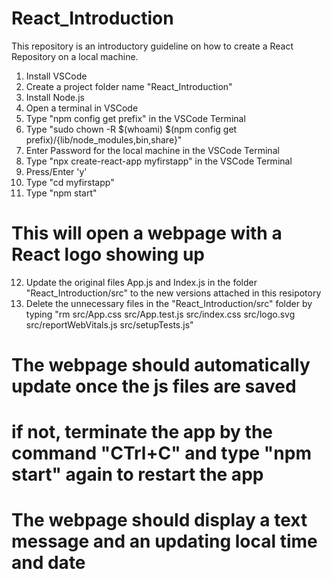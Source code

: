 # React_Introduction
This repository is an introductory guideline on how to create a React Repository on a local machine.

1. Install VSCode
2. Create a project folder name "React_Introduction"
3. Install Node.js
4. Open a terminal in VSCode
5. Type "npm config get prefix" in the VSCode Terminal
6. Type "sudo chown -R $(whoami) $(npm config get prefix)/{lib/node_modules,bin,share}"
7. Enter Password for the local machine in the VSCode Terminal
8. Type "npx create-react-app myfirstapp" in the VSCode Terminal
9. Press/Enter 'y'
10. Type "cd myfirstapp"
11. Type "npm start"
# This will open a webpage with a React logo showing up
12. Update the original files App.js and Index.js in the folder "React_Introduction/src" to the new versions attached in this resipotory
13. Delete the unnecessary files in the "React_Introduction/src" folder by typing
    "rm src/App.css src/App.test.js  src/index.css src/logo.svg src/reportWebVitals.js  src/setupTests.js"
# The webpage should automatically update once the js files are saved
# if not, terminate the app by the command "CTrl+C" and type "npm start" again to restart the app
# The webpage should display a text message and an updating local time and date
